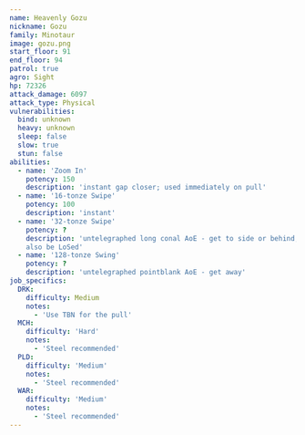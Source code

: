 ```yaml
---
name: Heavenly Gozu
nickname: Gozu
family: Minotaur
image: gozu.png
start_floor: 91
end_floor: 94
patrol: true
agro: Sight
hp: 72326
attack_damage: 6097
attack_type: Physical
vulnerabilities:
  bind: unknown
  heavy: unknown
  sleep: false
  slow: true
  stun: false
abilities:
  - name: 'Zoom In'
    potency: 150
    description: 'instant gap closer; used immediately on pull'
  - name: '16-tonze Swipe'
    potency: 100
    description: 'instant'
  - name: '32-tonze Swipe'
    potency: ?
    description: 'untelegraphed long conal AoE - get to side or behind; can
    also be LoSed'
  - name: '128-tonze Swing'
    potency: ?
    description: 'untelegraphed pointblank AoE - get away'
job_specifics:
  DRK:
    difficulty: Medium
    notes:
      - 'Use TBN for the pull'
  MCH:
    difficulty: 'Hard'
    notes:
      - 'Steel recommended'
  PLD:
    difficulty: 'Medium'
    notes:
      - 'Steel recommended'
  WAR:
    difficulty: 'Medium'
    notes:
      - 'Steel recommended'
---
```

